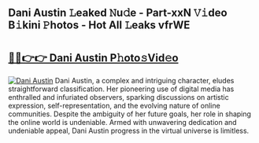 ## Dani Austin 𝙻eaked 𝙽u𝚍e - Part-xxN 𝚅𝚒deo B𝚒kini 𝙿hotos - Hot All 𝙻eaks vfrWE

# <h2><a href="http://ld0urv9.urlbe.top/?page=Dani+Austin">🔗🔗👉👉 Dani Austin P𝚑oto𝚜Vid𝚎o</a></h2>

[![Dani Austin](https://i.imgur.com/eBuTRDB.gif)](http://ld0urv9.urlbe.top/?page=Dani+Austin)
Dani Austin, a complex and intriguing character, eludes straightforward classification. Her pioneering use of digital media has enthralled and infuriated observers, sparking discussions on artistic expression, self-representation, and the evolving nature of online communities. Despite the ambiguity of her future goals, her role in shaping the online world is undeniable. Armed with unwavering dedication and undeniable appeal, Dani Austin progress in the virtual universe is limitless.
